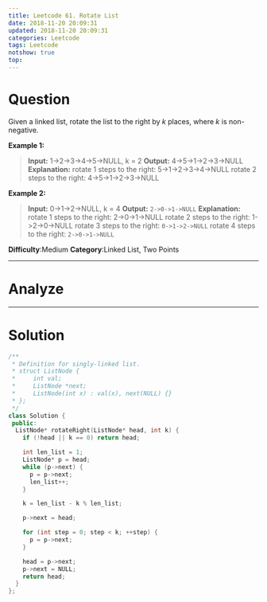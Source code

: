 ```yaml
---
title: Leetcode 61. Rotate List
date: 2018-11-20 20:09:31
updated: 2018-11-20 20:09:31
categories: Leetcode
tags: Leetcode
notshow: true
top:
---
```


# Question

Given a linked list, rotate the list to the right by  _k_  places, where  _k_  is non-negative.

**Example 1:**

> **Input:** 1->2->3->4->5->NULL, k = 2
> **Output:** 4->5->1->2->3->NULL
> **Explanation:**
> rotate 1 steps to the right: 5->1->2->3->4->NULL
> rotate 2 steps to the right: 4->5->1->2->3->NULL

**Example 2:**

> **Input:** 0->1->2->NULL, k = 4
> **Output:** `2->0->1->NULL`
> **Explanation:**
> rotate 1 steps to the right: 2->0->1->NULL
> rotate 2 steps to the right: 1->2->0->NULL
> rotate 3 steps to the right: `0->1->2->NULL`
> rotate 4 steps to the right: `2->0->1->NULL`

**Difficulty**:Medium
**Category**:Linked List, Two Points

<!-- more -->

------------

# Analyze

------------

# Solution

```cpp
/**
 * Definition for singly-linked list.
 * struct ListNode {
 *     int val;
 *     ListNode *next;
 *     ListNode(int x) : val(x), next(NULL) {}
 * };
 */
class Solution {
 public:
  ListNode* rotateRight(ListNode* head, int k) {
    if (!head || k == 0) return head;

    int len_list = 1;
    ListNode* p = head;
    while (p->next) {
      p = p->next;
      len_list++;
    }

    k = len_list - k % len_list;

    p->next = head;

    for (int step = 0; step < k; ++step) {
      p = p->next;
    }

    head = p->next;
    p->next = NULL;
    return head;
  }
};
```